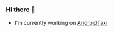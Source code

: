 ### Hi there 👋

- I’m currently working on [AndroidTaxi](https://github.com/Fameless4ellL/AndroidTaxiForClients)


